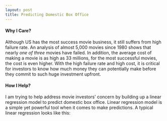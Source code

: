 ```yaml
---
layout: post
title: Predicting Domestic Box Office
---
```

#### Why I Care?
Although US has the most success movie business, it still suffers from high failure rate. An analysis of almost 5,000 movies since 1980 shows that nearly *one of three* movies have failed. In addition, the average cost of making a movie is as high as 33 millions, for the most successful movies, the cost is even higher. With the high failure rate and high cost, it is critical for investors to know how much money they can potentially make before they commit to such huge investment upfront.
#### How I Help?
I am trying to help address movie investors' concern by building up a linear regression model to predict domestic box office. Linear regression model is a simple yet powerful tool when it comes to make predictions. A typical linear regression looks like this:
